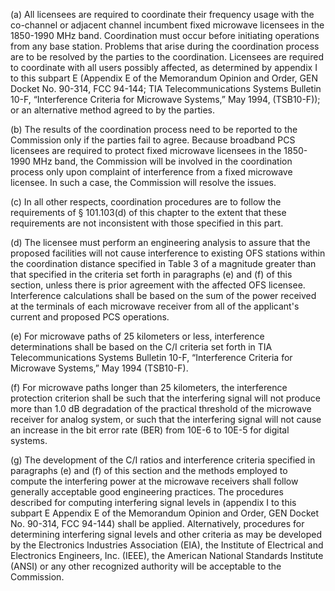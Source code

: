 (a) All licensees are required to coordinate their frequency usage with the co-channel or adjacent channel incumbent fixed microwave licensees in the 1850-1990 MHz band. Coordination must occur before initiating operations from any base station. Problems that arise during the coordination process are to be resolved by the parties to the coordination. Licensees are required to coordinate with all users possibly affected, as determined by appendix I to this subpart E (Appendix E of the Memorandum Opinion and Order, GEN Docket No. 90-314, FCC 94-144; TIA Telecommunications Systems Bulletin 10-F, “Interference Criteria for Microwave Systems,” May 1994, (TSB10-F)); or an alternative method agreed to by the parties.

(b) The results of the coordination process need to be reported to the Commission only if the parties fail to agree. Because broadband PCS licensees are required to protect fixed microwave licensees in the 1850-1990 MHz band, the Commission will be involved in the coordination process only upon complaint of interference from a fixed microwave licensee. In such a case, the Commission will resolve the issues.

(c) In all other respects, coordination procedures are to follow the requirements of § 101.103(d) of this chapter to the extent that these requirements are not inconsistent with those specified in this part.

(d) The licensee must perform an engineering analysis to assure that the proposed facilities will not cause interference to existing OFS stations within the coordination distance specified in Table 3 of a magnitude greater than that specified in the criteria set forth in paragraphs (e) and (f) of this section, unless there is prior agreement with the affected OFS licensee. Interference calculations shall be based on the sum of the power received at the terminals of each microwave receiver from all of the applicant's current and proposed PCS operations.

(e) For microwave paths of 25 kilometers or less, interference determinations shall be based on the C/I criteria set forth in TIA Telecommunications Systems Bulletin 10-F, “Interference Criteria for Microwave Systems,” May 1994 (TSB10-F).

(f) For microwave paths longer than 25 kilometers, the interference protection criterion shall be such that the interfering signal will not produce more than 1.0 dB degradation of the practical threshold of the microwave receiver for analog system, or such that the interfering signal will not cause an increase in the bit error rate (BER) from 10E-6 to 10E-5 for digital systems.

(g) The development of the C/I ratios and interference criteria specified in paragraphs (e) and (f) of this section and the methods employed to compute the interfering power at the microwave receivers shall follow generally acceptable good engineering practices. The procedures described for computing interfering signal levels in (appendix I to this subpart E Appendix E of the Memorandum Opinion and Order, GEN Docket No. 90-314, FCC 94-144) shall be applied. Alternatively, procedures for determining interfering signal levels and other criteria as may be developed by the Electronics Industries Association (EIA), the Institute of Electrical and Electronics Engineers, Inc. (IEEE), the American National Standards Institute (ANSI) or any other recognized authority will be acceptable to the Commission.

